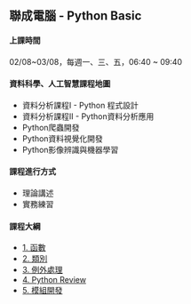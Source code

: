 ## 聯成電腦 - Python Basic

#### 上課時間

02/08~03/08，每週一、三、五，06:40 ~ 09:40


#### 資料科學、人工智慧課程地圖

- 資料分析課程I - Python 程式設計
- 資料分析課程II - Python資料分析應用
- Python爬蟲開發
- Python資料視覺化開發
- Python影像辨識與機器學習

#### 課程進行方式

- 理論講述
- 實務練習

#### 課程大綱
- [1. 函數](http://mirdex.github.io/PythonII_20230208/7.%20函數_Q.slides.html)
- [2. 類別](http://mirdex.github.io/PythonII_20230208/8.%20類別_Q.slides.html)
- [3. 例外處理](http://mirdex.github.io/PythonII_20230208/10.%20例外處理.slides.html)
- [4. Python Review](http://mirdex.github.io/PythonII_20230208/0.%20Python前言(Q).slides.html)
- [5. 模組開發](http://mirdex.github.io/PythonII_20230208/1.%20模組開發(Q).slides.html)
